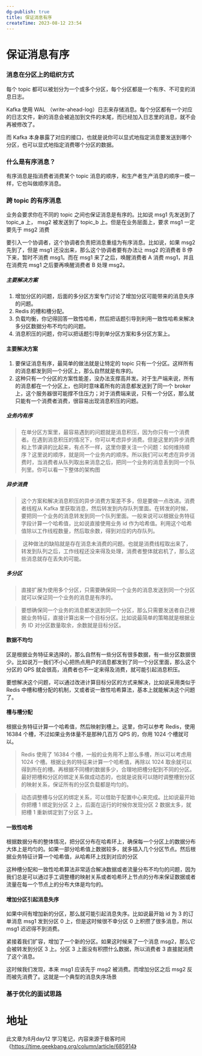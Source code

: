```yaml
---
dg-publish: true
title: 保证消息有序
createTime: 2023-08-12 23:54  
---
```


# 保证消息有序

### 消息在分区上的组织方式

每个 topic 都可以被划分为一个或多个分区，每个分区都是一个有序、不可变的消息日志。

Kafka 使用 WAL （write-ahead-log）日志来存储消息。每个分区都有一个对应的日志文件，新的消息会被追加到文件的末尾，而已经加入日志里的消息，就不会再被修改了。

而 Kafka 本身暴露了对应的接口，也就是说你可以显式地指定消息要发送到哪个分区，也可以显式地指定消费哪个分区的数据。

### 什么是有序消息？

有序消息是指消费者消费某个 topic 消息的顺序，和生产者生产消息的顺序一模一样，它也叫做顺序消息。

###  跨 topic 的有序消息

业务会要求你在不同的 topic 之间也保证消息是有序的。比如说 msg1 先发送到了 topic_a 上， msg2 被发送到了 topic_b 上。但是在业务层面上，要求 msg1 一定要先于 msg2 消费

要引入一个协调者，这个协调者负责把消息重组为有序消息。比如说，如果 msg2 先到了，但是 msg1 还没出来，那么这个协调者要有办法让 msg2 的消费者 B 停下来，暂时不消费 msg1。而在 msg1 来了之后，唤醒消费者 A 消费 msg1，并且在消费完 msg1 之后要再唤醒消费者 B 处理 msg2。

##### 主要解决方案

1. 增加分区的问题，后面的多分区方案专门讨论了增加分区可能带来的消息失序的问题。
2. Redis 的槽和槽分配。
3. 负载均衡，你记得回答一致性哈希，然后把话题引导到利用一致性哈希来解决多分区数据分布不均匀的问题。
4. 消息积压的问题，你可以把话题引导到单分区方案和多分区方案上。

#### 主要解决方案

1. 要保证消息有序，最简单的做法就是让特定的 topic 只有一个分区。这样所有的消息都发到同一个分区上，那么自然就是有序的。
2. 这种只有一个分区的方案性能差，没办法支撑高并发。对于生产端来说，所有的消息都在一个分区上，也同时意味着所有的消息都发送到了同一个 broker 上，这个服务器很可能撑不住压力；对于消费端来说，只有一个分区，那么就只能有一个消费者消费，很容易出现消息积压的问题。

##### 业务内有序

> 在单分区方案里，最容易遇到的问题就是消息积压，因为你只有一个消费者。在遇到消息积压的情况下，你可以考虑异步消费。但是这里的异步消费和上节课讲的比起来，有点不一样，这里你要关注一个问题：如何维持顺序？这里说的顺序，就是同一个业务内的顺序。所以我们可以考虑在异步消费时，当消费者从队列取出来消息之后，把同一个业务的消息丢到同一个队列里。你可以看一下整体的架构图

##### 异步消费

> 这个方案和解决消息积压的异步消费方案差不多，但是要做一点改进。消费者线程从 Kafka 里获取消息，然后转发到内存队列里面。在转发的时候，要把同一个业务的消息转发到同一个队列里面。一般来说可以根据业务特征字段计算一个哈希值，比如说直接使用业务 id 作为哈希值。利用这个哈希值除以工作线程数量，然后取余数，得到对应的内存队列。

>  这种做法的缺陷就是存在消息未消费的问题。也就是消费线程取出来了，转发到队列之后，工作线程还没来得及处理，消费者整体就宕机了，那么这些消息就存在丢失的可能。

##### 多分区

> 直接扩展为使用多个分区，只需要确保同一个业务的消息发送到同一个分区就可以保证同一个业务的消息是有序的。

>要想确保同一个业务的消息都发送到同一个分区，那么只需要发送者自己根据业务特征，直接计算出来一个目标分区。比如说最简单的策略就是根据业务 ID 对分区数量取余，余数就是目标分区。

#### 数据不均匀

区是根据业务特征来选择的，那么自然有一些分区有很多数据，有一些分区数据很少。比如说万一我们不小心把热点用户的消息都发到了同一个分区里面，那么这个分区的 QPS 就会很高，消费者也不一定来得及消费，就可能引起消息积压。

要想解决这个问题，可以通过改进计算目标分区的方式来解决，比如说采用类似于 Redis 中槽和槽分配的机制，又或者说一致性哈希算法，基本上就能解决这个问题了。


#### 槽与槽分配

根据业务特征计算一个哈希值，然后映射到槽上。这里，你可以参考 Redis，使用 16384 个槽，不过如果业务体量不是那种几百万 QPS 的，你用 1024 个槽就可以。

> Redis 使用了 16384 个槽，一般的业务用不上那么多槽，所以可以考虑用 1024 个槽。根据业务的特征来计算一个哈希值，再除以 1024 取余就可以得到所在的槽。再根据不同槽的数据多少，合理地把槽分配到不同的分区。最好把槽和分区的绑定关系做成动态的，也就是说我可以随时调整槽到分区的映射关系，保证所有的分区负载都是均匀的。

> 动态调整槽与分区的绑定关系，可以借助于配置中心来完成。比如说最开始你把槽 1 绑定到分区 2 上，后面在运行的时候你发现分区 2 数据太多，就把槽 1 重新绑定到了分区 3 上。

#### 一致性哈希

根据数据分布的整体情况，把分区分布在哈希环上，确保每一个分区上的数据分布大体上是均匀的。如果一部分哈希值上数据较多，就多插入几个分区节点。然后根据业务特征计算一个哈希值，从哈希环上找到对应的分区

这种槽分配和一致性哈希算法非常适合解决数据或者流量分布不均匀的问题，因为我们总是可以通过手工调整槽的映射关系或者哈希环上节点的分布来保证数据或者流量在每一个节点上的分布大体是均匀的。

#### 增加分区引起消息失序

如果中间有增加新的分区，那么就可能引起消息失序。比如说最开始 id 为 3 的订单消息 msg1 发到分区 0 上，但是这时候很不幸分区 0 上积攒了很多消息，所以 msg1 迟迟得不到消费。

紧接着我们扩容，增加了一个新的分区。如果这时候来了一个消息 msg2，那么它会被转发到分区 3 上。分区 3 上面没有积攒什么数据，所以消费者 3 直接就消费了这个消息。

这时候我们发现，本来 msg1 应该先于 msg2 被消费。而增加分区之后 msg2 反而被先消费了。这就是一个典型的消息失序场景

### 基于优化的面试思路



# 地址 

此文章为8月day12 学习笔记，内容来源于极客时间《https://time.geekbang.org/column/article/685914》